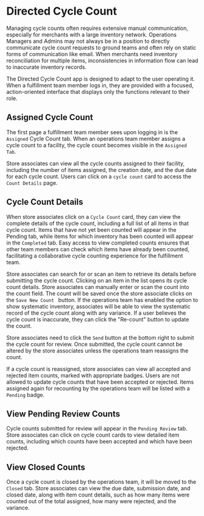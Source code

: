 # Directed Cycle Count

Managing cycle counts often requires extensive manual communication, especially for merchants with a large inventory network. Operations Managers and Admins may not always be in a position to directly communicate cycle count requests to ground teams and often rely on static forms of communication like email. When merchants need inventory reconciliation for multiple items, inconsistencies in information flow can lead to inaccurate inventory records.

The Directed Cycle Count app is designed to adapt to the user operating it. When a fulfillment team member logs in, they are provided with a focused, action-oriented interface that displays only the functions relevant to their role.

## Assigned Cycle Count

The first page a fulfillment team member sees upon logging in is the `Assigned` Cycle Count tab. When an operations team member assigns a cycle count to a facility, the cycle count becomes visible in the `Assigned Tab`.

Store associates can view all the cycle counts assigned to their facility, including the number of items assigned, the creation date, and the due date for each cycle count. Users can click on a `cycle count` card to access the `Count Details` page.

## Cycle Count Details

When store associates click on a `Cycle Count` card, they can view the complete details of the cycle count, including a full list of all items in that cycle count. Items that have not yet been counted will appear in the Pending tab, while items for which inventory has been counted will appear in the `Completed` tab. Easy access to view completed counts ensures that other team members can check which items have already been counted, facilitating a collaborative cycle counting experience for the fulfillment team.

Store associates can search for or scan an item to retrieve its details before submitting the cycle count. Clicking on an item in the list opens its cycle count details. Store associates can manually enter or scan the count into the count field. The count will be saved once the store associate clicks on the `Save New Count ` button. If the operations team has enabled the option to show systematic inventory, associates will be able to view the systematic record of the cycle count along with any variance. If a user believes the cycle count is inaccurate, they can click the "Re-count" button to update the count.

Store associates need to click the `Send` button at the bottom right to submit the cycle count for review. Once submitted, the cycle count cannot be altered by the store associates unless the operations team reassigns the count.

If a cycle count is reassigned, store associates can view all accepted and rejected item counts, marked with appropriate badges. Users are not allowed to update cycle counts that have been accepted or rejected. Items assigned again for recounting by the operations team will be listed with a `Pending` badge.

## View Pending Review Counts

Cycle counts submitted for review will appear in the `Pending Review` tab. Store associates can click on cycle count cards to view detailed item counts, including which counts have been accepted and which have been rejected.

## View Closed Counts

Once a cycle count is closed by the operations team, it will be moved to the `Closed` tab. Store associates can view the due date, submission date, and closed date, along with item count details, such as how many items were counted out of the total assigned, how many were rejected, and the variance.


